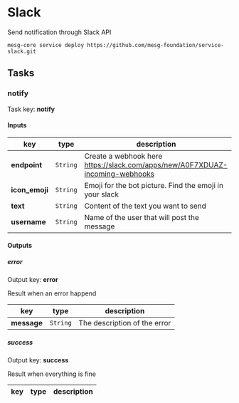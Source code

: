 # Slack

Send notification through Slack API

```
mesg-core service deploy https://github.com/mesg-foundation/service-slack.git
```

## Tasks

### notify

Task key: **notify**



#### Inputs

| **key** | **type** | **description** |
| --- | --- | --- |
| **endpoint** | `String` | Create a webhook here https://slack.com/apps/new/A0F7XDUAZ-incoming-webhooks |
| **icon_emoji** | `String` | Emoji for the bot picture. Find the emoji in your slack |
| **text** | `String` | Content of the text you want to send |
| **username** | `String` | Name of the user that will post the message |


#### Outputs

##### error

Output key: **error**

Result when an error happend

| **key** | **type** | **description** |
| --- | --- | --- |
| **message** | `String` | The description of the error |

##### success

Output key: **success**

Result when everything is fine

| **key** | **type** | **description** |
| --- | --- | --- |




